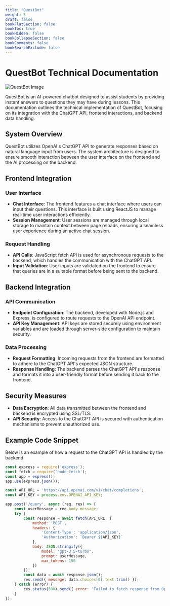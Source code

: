 ```yaml
---
title: "QuestBot"
weight: 5
draft: false
bookFlatSection: false
bookToc: true
bookHidden: false
bookCollapseSection: false
bookComments: false
bookSearchExclude: false
---
```


# QuestBot Technical Documentation
![QuestBot Image](/questbot.png)

QuestBot is an AI-powered chatbot designed to assist students by providing instant answers to questions they may have during lessons. This documentation outlines the technical implementation of QuestBot, focusing on its integration with the ChatGPT API, frontend interactions, and backend data handling.

## System Overview

QuestBot utilizes OpenAI's ChatGPT API to generate responses based on natural language input from users. The system architecture is designed to ensure smooth interaction between the user interface on the frontend and the AI processing on the backend.

## Frontend Integration

### User Interface

- **Chat Interface**: The frontend features a chat interface where users can input their questions. This interface is built using ReactJS to manage real-time user interactions efficiently.
- **Session Management**: User sessions are managed through local storage to maintain context between page reloads, ensuring a seamless user experience during an active chat session.

### Request Handling

- **API Calls**: JavaScript fetch API is used for asynchronous requests to the backend, which handles the communication with the ChatGPT API.
- **Input Validation**: User inputs are validated on the frontend to ensure that queries are in a suitable format before being sent to the backend.

## Backend Integration

### API Communication

- **Endpoint Configuration**: The backend, developed with Node.js and Express, is configured to route requests to the OpenAI API endpoint.
- **API Key Management**: API keys are stored securely using environment variables and are loaded through server-side configuration to maintain security.

### Data Processing

- **Request Formatting**: Incoming requests from the frontend are formatted to adhere to the ChatGPT API's expected JSON structure.
- **Response Handling**: The backend parses the ChatGPT API's response and formats it into a user-friendly format before sending it back to the frontend.

## Security Measures

- **Data Encryption**: All data transmitted between the frontend and backend is encrypted using SSL/TLS.
- **API Security**: Access to the ChatGPT API is secured with authentication mechanisms to prevent unauthorized use.

## Example Code Snippet

Below is an example of how a request to the ChatGPT API is handled by the backend:

```javascript
const express = require('express');
const fetch = require('node-fetch');
const app = express();
app.use(express.json());

const API_URL = 'https://api.openai.com/v1/chat/completions';
const API_KEY = process.env.OPENAI_API_KEY;

app.post('/query', async (req, res) => {
    const userMessage = req.body.message;
    try {
        const response = await fetch(API_URL, {
            method: 'POST',
            headers: {
                'Content-Type': 'application/json',
                'Authorization': `Bearer ${API_KEY}`
            },
            body: JSON.stringify({
                model: "gpt-3.5-turbo",
                prompt: userMessage,
                max_tokens: 150
            })
        });
        const data = await response.json();
        res.send({ message: data.choices[0].text.trim() });
    } catch (error) {
        res.status(500).send({ error: 'Failed to fetch response from OpenAI.' });
    }
});
```